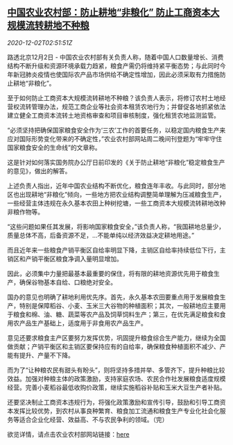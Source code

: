 <!--1606877771000-->
[中国农业农村部：防止耕地“非粮化” 防止工商资本大规模流转耕地不种粮](https://cn.reuters.com/article/china-rural-land-food-1202-idCNKBS28C0A6)
------

<div><i>2020-12-02T02:51:51Z</i></div><p>路透北京12月2日 - 中国农业农村部有关负责人称，随着中国人口数量增长、消费结构不断升级和资源环境承载力趋紧，粮食产需仍将维持紧平衡态势；与此同时今年新冠肺炎疫情也使国际农产品市场供给不确定性增加，因此必须采取有力措施防止耕地“非粮化”。</p><p>至于如何防止工商资本大规模流转耕地不种粮？该负责人表示，将修订农村土地经营权流转管理办法，规范工商企业等社会资本租赁农地行为；并督促各地抓紧依法建立健全工商资本流转土地资格审查和项目审核制度，强化租赁农地监测监管。</p><p>“必须坚持把确保国家粮食安全作为‘三农’工作的首要任务，以稳定国内粮食生产来应对国际形势变化带来的不确定性，”农业农村部网站周二晚间刊登题为“牢牢守住国家粮食安全的生命线”的文章称。</p><p>这是针对如何落实国务院办公厅日前印发的《关于防止耕地“非粮化”稳定粮食生产的意见》，做出的解答。</p><p>上述负责人指出，近年中国农业结构不断优化，粮食连年丰收。与此同时，部分地区也出现耕地“非粮化”倾向，一些地方把农业结构调整简单理解为压减粮食生产，一些经营主体违规在永久基本农田上种树挖塘，一些工商资本大规模流转耕地改种非粮作物等。</p><p>“这些问题如果任其发展，将影响国家粮食安全，”该负责人称，“我国耕地总量少，质量总体不高，后备资源不足，...不能单纯以经济效益决定耕地用途。”</p><p>而且近年来一些粮食产销平衡区自给率明显下降，主销区自给率持续低位下行，主销区和产销平衡区粮食净调入量明显增加。</p><p>因此，必须集中力量把最基本最重要的保住，将有限的耕地资源优先用于粮食生产，确保谷物基本自给、口粮绝对安全。</p><p>国办的意见也明确了耕地利用优先序。首先，永久基本农田要重点用于发展粮食生产，特别是保障稻谷、小麦、玉米三大谷物的种植面积；其次，一般耕地应主要用于粮食和棉、油、糖、蔬菜等农产品及饲草饲料生产；第三，在优先满足粮食和食用农产品生产基础上，适度用于非食用农产品生产。</p><p>意见还要求粮食主产区要努力发挥优势，巩固提升粮食综合生产能力，继续为全国做贡献；产销平衡区和主销区要保持应有的自给率，确保粮食种植面积不减少、产能有提升、产量不下降。</p><p>而为了“让种粮农民有甜头有盼头”，则将坚持多措并举、多管齐下，提升种粮比较效益。加强对种粮主体的政策激励，支持家庭农场、农民合作社发展粮食适度规模经营。完善小麦稻谷最低收购价政策，继续实施稻谷补贴和玉米大豆生产者补贴。</p><p>还要坚决制止工商资本违规行为，将强化政策激励和宣传引导，鼓励和引导工商资本发挥比较优势，到农村从事良种繁育、粮食加工流通和粮食生产专业化社会化服务等适合企业化经营、效益高、不与农民争利的领域。（完）</p><p>欲览详情，请点击农业农村部网站链接：<a href="http://www.moa.gov.cn/xw/zwdt/202012/t20201201_6357412.htm">here</a></p>

